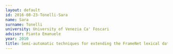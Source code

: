 ```yaml
---
layout: default 
id: 2016-08-23-Tonelli-Sara
name: Sara
surname: Tonelli
university: University of Venezia Ca' Foscari
advisor: Pianta Emanuele
year: 2010
title: Semi-automatic techniques for extending the FrameNet lexical database to new languages
---
```

